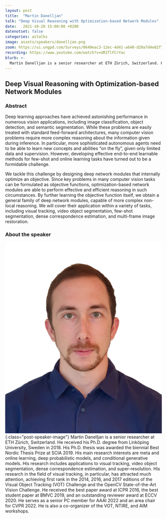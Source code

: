 ```yaml
---
layout: post
title:  "Martin Danelljan"
talk: "Deep Visual Reasoning with Optimization-based Network Modules"
date:   2021-10-20 15:00:00 +0200
datenotset: false
categories: aitalks
image: assets/speakers/danelljan.png
zoom: https://ui.ungpd.com/Surveys/0649eac3-12ec-4d41-a640-d20a7d4e82f7
recording: https://www.youtube.com/watch?v=UR2TlFCrYac
blurb: >-
  Martin Danelljan is a senior researcher at ETH Zürich, Switzerland. He received his Ph.D. degree from Linköping University, Sweden in 2018. His Ph.D. thesis was awarded the biennial Best Nordic Thesis Prize at SCIA 2019. His main research interests are meta and online learning, deep probabilistic models, and conditional generative models.
---
```


## Deep Visual Reasoning with Optimization-based Network Modules

### Abstract
Deep learning approaches have achieved astonishing performance in
numerous vision applications, including image classification, object
detection, and semantic segmentation. While these problems are easily
treated with standard feed-forward architectures, many computer vision
problems require more complex reasoning about the information given
during inference. In particular, more sophisticated autonomous agents
need to be able to learn new concepts and abilities “on the fly”, given
only limited data and supervision. However, developing effective
end-to-end learnable methods for few-shot and online learning tasks have
turned out to be a formidable challenge.

We tackle this challenge by designing deep network modules that
internally optimize an objective. Since key problems in many computer
vision tasks can be formulated as objective functions,
optimization-based network modules are able to perform effective and
efficient reasoning in such circumstances. By further learning the
objective function itself, we obtain a general family of deep network
modules, capable of more complex non-local reasoning. We will cover
their application within a variety of tasks, including visual tracking,
video object segmentation, few-shot segmentation, dense correspondence
estimation, and multi-frame image restoration.

### About the speaker
![Martin Danelljan](/assets/speakers/danelljan.png){:class="post-speaker-image"} Martin Danelljan is a senior researcher at ETH Zürich, Switzerland. He received his Ph.D. degree from Linköping University, Sweden in 2018. His Ph.D. thesis was awarded the biennial Best Nordic Thesis Prize at SCIA 2019. His main research interests are meta and online learning, deep probabilistic models, and conditional generative models. His research includes applications to visual tracking, video object segmentation, dense correspondence estimation, and super-resolution. His research in the field of visual tracking, in particular, has attracted much attention, achieving first rank in the 2014, 2016, and 2017 editions of the Visual Object Tracking (VOT) Challenge and the OpenCV State-of-the-Art Vision Challenge. He received the best paper award at ICPR 2016, the best student paper at BMVC 2019, and an outstanding reviewer award at ECCV 2020. He serves as a senior PC member for AAAI 2022 and an area chair for CVPR 2022. He is also a co-organizer of the VOT, NTIRE, and AIM workshops.
